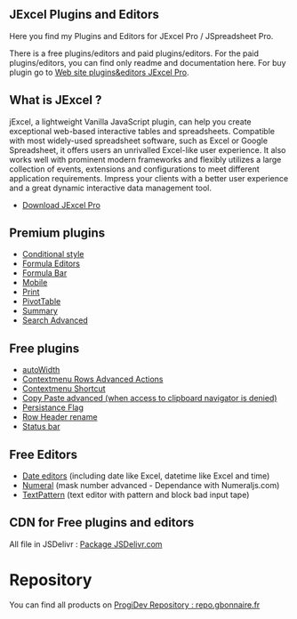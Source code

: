 ## JExcel Plugins and Editors

Here you find my Plugins and Editors for JExcel Pro / JSpreadsheet Pro.

There is a free plugins/editors and paid plugins/editors. For the paid plugins/editors, you can find only readme and documentation here. For buy plugin go to [Web site plugins&editors JExcel Pro](https://repo.gbonnaire.fr/category/jexcel).

## What is JExcel ?

jExcel, a lightweight Vanilla JavaScript plugin, can help you create exceptional web-based interactive tables and spreadsheets. Compatible with most widely-used spreadsheet software, such as Excel or Google Spreadsheet, it offers users an unrivalled Excel-like user experience. It also works well with prominent modern frameworks and flexibly utilizes a large collection of events, extensions and configurations to meet different application requirements. Impress your clients with a better user experience and a great dynamic interactive data management tool.

- [Download JExcel Pro](https://www.jexcel.net) 


## Premium plugins
- [Conditional style](https://repo.gbonnaire.fr/product/jexcel-plugin-conditionalstyle)
- [Formula Editors](https://repo.gbonnaire.fr/product/jexcel-plugin-editorsformula)
- [Formula Bar](https://repo.gbonnaire.fr/product/jexcel-plugin-formulabar)
- [Mobile](https://repo.gbonnaire.fr/product/jexcel-plugin-mobile)
- [Print](https://repo.gbonnaire.fr/product/jexcel-plugin-print)
- [PivotTable](https://repo.gbonnaire.fr/product/jexcel-plugin-pivottable)
- [Summary](https://repo.gbonnaire.fr/product/jexcel-plugin-summary)
- [Search Advanced](https://repo.gbonnaire.fr/product/jexcel-plugin-search)

## Free plugins
- [autoWidth](https://github.com/Guillaume-Bo/jexcel-plugins-and-editors/tree/master/plugins/autoWidth)
- [Contextmenu Rows Advanced Actions](https://github.com/Guillaume-Bo/jexcel-plugins-and-editors/tree/master/plugins/contextmenu_rowsAdvancedActions)
- [Contextmenu Shortcut](https://github.com/Guillaume-Bo/jexcel-plugins-and-editors/tree/master/plugins/contextmenu_shortcut)
- [Copy Paste advanced (when access to clipboard navigator is denied)](https://github.com/Guillaume-Bo/jexcel-plugins-and-editors/blob/master/plugins/copypaste_advanced)
- [Persistance Flag](https://github.com/Guillaume-Bo/jexcel-plugins-and-editors/tree/master/plugins/persistanceFlag)
- [Row Header rename](https://github.com/Guillaume-Bo/jexcel-plugins-and-editors/tree/master/plugins/rowHeaderRename)
- [Status bar](https://github.com/Guillaume-Bo/jexcel-plugins-and-editors/tree/master/plugins/statusbar)

## Free Editors
- [Date editors](https://github.com/Guillaume-Bo/jexcel-plugins-and-editors/tree/master/editors/dates) (including date like Excel, datetime like Excel and time)
- [Numeral](https://github.com/Guillaume-Bo/jexcel-plugins-and-editors/blob/master/editors/numeric/jexcel.editor.numeral.js) (mask number advanced - Dependance with Numeraljs.com)
- [TextPattern](https://github.com/Guillaume-Bo/jexcel-plugins-and-editors/blob/master/editors/text/jexcel.editor.textpattern.js) (text editor with pattern and block bad input tape)

## CDN for Free plugins and editors

All file in JSDelivr : [Package JSDelivr.com](https://www.jsdelivr.com/package/gh/Guillaume-Bo/jexcel-plugins-and-editors)


# Repository

You can find all products on [ProgiDev Repository : repo.gbonnaire.fr](https://repo.gbonnaire.fr)

